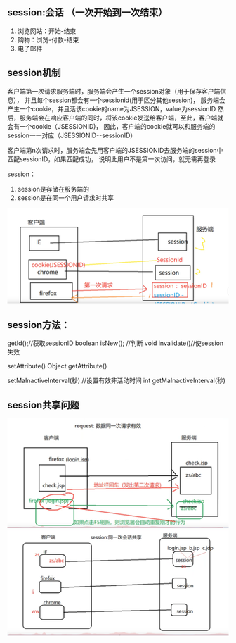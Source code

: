 ## session:会话  （一次开始到一次结束）

1. 浏览网站：开始-结束
2. 购物：浏览-付款-结束
3. 电子邮件

## session机制

客户端第一次请求服务端时，服务端会产生一个session对象（用于保存客户端信息），
并且每个session都会有一个sessionid(用于区分其他session)，
服务端会产生一个cookie，并且活该cookie的name为JSESSION，value为sessionID
然后，服务端会在响应客户端的同时，将该cookie发送给客户端，至此，客户端就会有一个cookie（JSESSIONID)，
因此，客户端的cookie就可以和服务端的session一一对应（JSESSIONID--sessionID）


客户端第n次请求时，服务端会先用客户端的JSESSIONID去服务端的session中匹配sessionID，如果匹配成功，
说明此用户不是第一次访问，就无需再登录

session：

1. session是存储在服务端的
2. session是在同一个用户请求时共享

![](2019-11-20-17-40-08.png)

## session方法：
getId();//获取sessionID
boolean isNew(); //判断
void invalidate()//使session失效

setAttribute()
Object getAttribute()

setMaInactiveInterval(秒)   //设置有效非活动时间
int getMaInactiveInterval(秒) 

## session共享问题

![](2019-11-21-17-37-09.png)
![](2019-11-21-17-41-53.png)